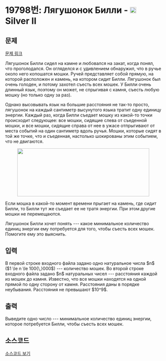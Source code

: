 # 19798번: Лягушонок Билли - <img src="https://static.solved.ac/tier_small/9.svg" style="height:20px" /> Silver II

<!-- performance -->

<!-- 문제 제출 후 깃허브에 푸시를 했을 때 제출한 코드의 성능이 입력될 공간입니다.-->

<!-- end -->

## 문제

[문제 링크](https://boj.kr/19798)


<p>Лягушонок Билли сидел на камне и любовался на закат, когда понял, что проголодался. Он огляделся и с удивлением обнаружил, что в ручье около него копошатся мошки. Ручей представляет собой прямую, на которой расположен и камень, на котором сидит Билли. Лягушонок был очень голоден, и потому захотел съесть всех мошек. У Билли очень длинный язык, поэтому он может, не спрыгивая с камня, съесть любую мошку (но только одну за раз).</p>

<p>Однако высовывать язык на большие расстояния не так-то просто, лягушонок на каждый сантиметр высунутого языка тратит одну единицу энергии. Каждый раз, когда Билли съедает мошку из какой-то точки происходит следующее: все мошки, сидящие слева от съеденной мошки, и все мошки, сидящие справа от нее в ужасе отпрыгивают от места событий на один сантиметр вдоль ручья. Мошки, которые сидят в той же точке, что и съеденная, настолько шокированы этим событием, что не двигаются.</p>

<p style="text-align: center;"><img alt="" src="https://upload.acmicpc.net/671ed13d-7f45-48ab-9d08-e050398a21c2/-/preview/" style="width: 426px; height: 155px;"></p>

<p>Если мошка в какой-то момент времени прыгает на камень, где сидит Билли, то Билли тут же съедает ее не тратя энергии. При этом другие мошки не перемещаются.</p>

<p>Лягушонок Билли хочет понять --- какое минимальное количество единиц энергии ему потребуется для того, чтобы съесть всех мошек. Помогите ему это выяснить.</p>



## 입력


<p>В первой строке входного файла задано одно натуральное числа $n$ ($1 \le n \le 100{\,}000$) --- количество мошек. Во второй строке входного файла задано $n$ натуральных чисел --- расстояния каждой из мошек до камня. Известно, что все мошки находятся на одной прямой по одну сторону от камня. Расстояния даны в порядке неубывания. Расстояния не превышают $10^9$.</p>



## 출력


<p>Выведите одно число --- минимальное количество единиц энергии, которое потребуется Билли, чтобы съесть всех мошек.</p>



## 소스코드

[소스코드 보기](Лягушонок%20Билли.cpp)